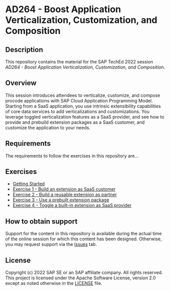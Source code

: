 # AD264 - Boost Application Verticalization, Customization, and Composition

## Description

This repository contains the material for the SAP TechEd 2022 session<br>
_AD264 - Boost Application Verticalization, Customization, and Composition_.

## Overview

This session introduces attendees to verticalize, customize, and compose procode applications with SAP Cloud Application Programming Model. Starting from a SaaS application, you use intrinsic extensibility capabilities of core data services to add verticalizations and customizations. You leverage toggled verticalization features as a SaaS provider, and see how to provide and prebuild extension packages as a SaaS customer, and customize the application to your needs.


## Requirements

The requirements to follow the exercises in this repository are...

## Exercises

- [Getting Started](exercises/ex0/)
- [Exercise 1 - Build an extension as SaaS customer](exercises/ex1/)
- [Exercise 2 - Build a reusable extension as partner](exercises/ex2/)
- [Exercise 3 - Use a prebuilt extension package](exercises/ex3/)
- [Exercise 4 - Toggle a built-in extension as SaaS provider](exercises/ex4/)

## How to obtain support

Support for the content in this repository is available during the actual time of the online session for which this content has been designed. Otherwise, you may request support via the [Issues](../../issues) tab.

## License
Copyright (c) 2022 SAP SE or an SAP affiliate company. All rights reserved. This project is licensed under the Apache Software License, version 2.0 except as noted otherwise in the [LICENSE](LICENSES/Apache-2.0.txt) file.

